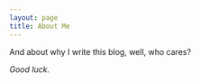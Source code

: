 ```yaml
---
layout: page
title: About Me
---
```

And about why I write this blog, well, who cares?

*Good luck.*
